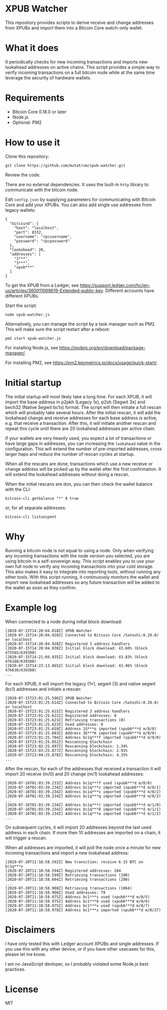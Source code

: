 # XPUB Watcher

This repository provides scripts to derive receive and change addresses from XPUBs and import them into a Bitcoin Core watch-only wallet.

# What it does

It periodically checks for new incoming transactions and imports new lookahead addresses on active chains. This script provides a simple way to verify incoming transactions on a full bitcoin node while at the same time leverage the security of hardware wallets.

# Requirements

- Bitcoin Core 0.18.0 or later
- Node.js
- Optional: PM2

# How to use it

Clone this repository:
```
git clone https://github.com/mutatrum/xpub-watcher.git
```

Review the code.

There are no external dependencies. It uses the built-in `http` library to communicate with the bitcoin node.

Edit `config.json` by supplying parameters for communicating with Bitcoin Core and add your XPUBs. You can also add single use addresses from legacy wallets:
```
{
  "bitcoind": {
    "host": "localhost",
    "port": 8332,
    "username": "rpcusername",
    "password": "rpcpassword"
  },
  "lookahead": 20,
  "addresses": [
    "1***",
    "3***",
    "xpub***"
  ]
}
```

To get the XPUB from a Ledger, see https://support.ledger.com/hc/en-us/articles/360011069619-Extended-public-key. Different accounts have different XPUBs.

Start the script:
```
node xpub-watcher.js
```

Alternatively, you can manage the script by a task manager such as PM2. This will make sure the script restart after a reboot:
```
pm2 start xpub-watcher.js
```

For installing Node.js, see https://nodejs.org/en/download/package-manager/.

For installing PM2, see https://pm2.keymetrics.io/docs/usage/quick-start/.

# Initial startup

The initial startup will most likely take a long time. For each XPUB, it will import the base address in p2pkh (Legacy 1x), p2sh (Segwit 3x) and bech32 (Native Segwit bc1x) format. The script will then initiate a full rescan which will probably take several hours. After the initial rescan, it will add the lookahead change and receive addresses for each base address is active, e.g. that receive a transaction. After this, it will initiate another rescan and repeat this cycle until there are 20 lookahead addresses per active chain. 

If your wallets are very heavily used, you expect a lot of transactions or have large gaps in addresses, you can increasing the `lookahead` value in the configuration. This will extend the number of pre-imported addresses, cross larger haps and reduce the number of rescan cycles at startup.  

When all the rescans are done, transactions which use a new receive or change address will be picked up by the wallet after the first confirmation. It will extend the lookahead addresses without doing a rescan.

When the initial rescans are don, you can then check the wallet balance with the CLI:
```
bitcoin-cli getbalance "*" 0 true
```
or, for all separate addresses:
```
bitcoin-cli listunspent
```

# Why

Running a bitcoin node is not equal to using a node. Only when verifying any incoming transactions with the node version you selected, you are using bitcoin in a self-sovereign way. This script enables you to use your own full node to verify any incoming transactions into your cold storage. This also makes it easy to integrate into reporting tools, without running any other tools. With this script running, it continuously monitors the wallet and import new lookahead addresses so any future transaction will be added to the wallet as soon as they confirm.

# Example log

When connected to a node during initial block download:
```
[2020-07-15T14:20:04.810Z] XPUB Watcher
[2020-07-15T14:20:04.928Z] Connected to Bitcoin Core /Satoshi:0.20.0/ on localhost
[2020-07-15T14:20:04.928Z] Registered 3 address handlers
[2020-07-15T14:20:04.930Z] Initial block download: 43.66% (block 475565/639380)
[2020-07-15T14:21:04.935Z] Initial block download: 43.83% (block 476188/639380)
[2020-07-15T14:23:13.865Z] Initial block download: 43.96% (block 476630/639380)
...
```
For each XPUB, it will import the legacy (1*), segwit (3) and native segwit (bc1) addresses and initiate a rescan:
```
[2020-07-15T23:01:25.596Z] XPUB Watcher
[2020-07-15T23:01:25.614Z] Connected to Bitcoin Core /Satoshi:0.20.0/ on localhost
[2020-07-15T23:01:25.615Z] Registered 3 address handlers
[2020-07-15T23:01:25.622Z] Registered addresses: 0
[2020-07-15T23:01:25.623Z] Retrieving transactions (0)
[2020-07-15T23:01:25.623Z] Used addresses: 0
[2020-07-15T23:01:25.659Z] Address 1G***o imported (xpub6***d m/0/0)
[2020-07-15T23:01:25.683Z] Address 3E***K imported (xpub6***d m/0/0)
[2020-07-15T23:01:25.704Z] Address bc1q***f imported (xpub6***d m/0/0)
[2020-07-15T23:01:25.852Z] Rescanning blockchain
[2020-07-15T23:02:25.897Z] Rescanning blockchain: 1.34%
[2020-07-15T23:03:25.877Z] Rescanning blockchain: 2.91%
[2020-07-15T23:04:25.878Z] Rescanning blockchain: 4.35%
...
```
After the rescan, for each of the addresses that received a transaction it will import 20 receive (m/0) and 20 change (m/1) lookahead addresses:
```
[2020-07-16T01:03:39.233Z] Address bc1q***f used (xpub6***d m/0/0)
[2020-07-16T01:03:39.234Z] Address bc1q***c imported (xpub6***d m/0/1)
[2020-07-16T01:03:39.234Z] Address bc1q***v imported (xpub6***d m/0/2)
[2020-07-16T01:03:39.234Z] Address bc1q***q imported (xpub6***d m/0/3)
...
[2020-07-16T01:03:39.234Z] Address bc1q***r imported (xpub6***d m/1/0)
[2020-07-16T01:03:39.234Z] Address bc1q***8 imported (xpub6***d m/1/1)
[2020-07-16T01:03:39.234Z] Address bc1q***w imported (xpub6***d m/1/2)
...
```
On subsequent cycles, it will import 20 addresses beyond the last used address in each chain. If more then 10 addresses are imported on a chain, it will trigger a rescan.

When all addresses are imported, it will poll the node once a minute for new incoming transactions and import a new lookahead address:
```
[2020-07-20T11:18:58.592Z] New transction: receive 6.15 BTC on bc1q***v
[2020-07-20T11:18:58.594Z] Registered addresses: 204
[2020-07-20T11:18:58.599Z] Retrieving transactions (100)
[2020-07-20T11:18:58.604Z] Retrieving transactions (200)
...
[2020-07-20T11:18:58.908Z] Retrieving transactions (1064)
[2020-07-20T11:18:58.908Z] Used addresses: 79
[2020-07-20T11:18:58.975Z] Address bc1***s used (xpub6***d m/0/5)
[2020-07-20T11:18:58.975Z] Address bc1***0 used (xpub6***d m/0/6)
[2020-07-20T11:18:58.975Z] Address bc1***v used (xpub6***d m/0/7)
[2020-07-20T11:18:58.978Z] Address bc1***z imported (xpub6***d m/0/27)
```

# Disclaimers

I have only tested this with Ledger account XPUBs and single addresses. If you use this with any other device, or if you have other usecases for this, please let me know.

I am no JavaScript devloper, so I probably violated some Node.js best practices.

# License

MIT